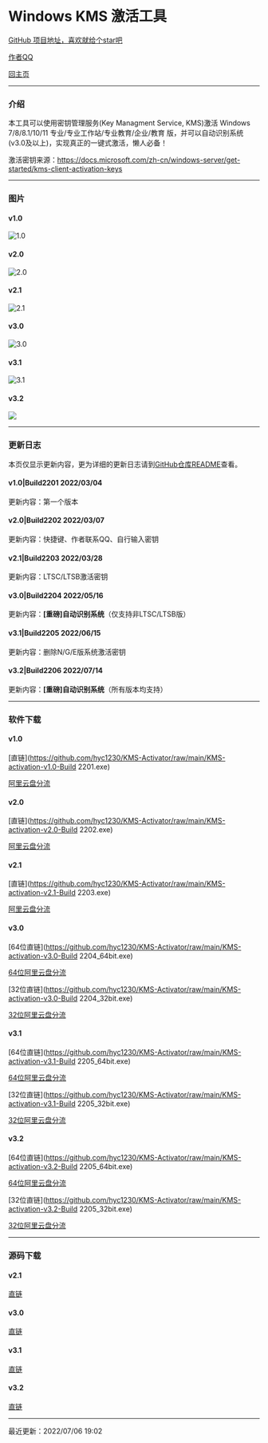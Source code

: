 # Windows KMS 激活工具

[GitHub 项目地址，喜欢就给个star吧](https://github.com/hyc1230/KMS-Activator)

[作者QQ](tencent://message?uin=191039275)

[回主页](https://hyc1230.github.io/)

---
### 介绍

本工具可以使用密钥管理服务(Key Managment Service, KMS)激活 Windows 7/8/8.1/10/11 专业/专业工作站/专业教育/企业/教育 版，并可以自动识别系统(v3.0及以上)，实现真正的一键式激活，懒人必备！

激活密钥来源：<https://docs.microsoft.com/zh-cn/windows-server/get-started/kms-client-activation-keys>

---
### 图片

#### v1.0

![1.0](https://user-images.githubusercontent.com/107044023/176808423-258029e1-ac5e-49b7-b97d-a3fe472d9c1c.png)

#### v2.0

![2.0](https://user-images.githubusercontent.com/107044023/176808681-e510c7bb-0bf9-441f-8012-0d1c8e5a26e9.png)

#### v2.1

![2.1](https://user-images.githubusercontent.com/107044023/176808846-fd1c2c11-ae50-47dc-803c-34156a6e9e86.png)

#### v3.0

![3.0](https://user-images.githubusercontent.com/107044023/176809141-45e1a9d6-e265-4a56-ab9a-51ea95b06189.png)

#### v3.1

![3.1](https://user-images.githubusercontent.com/107044023/176809273-303f86c1-06a9-445d-89a7-f062018fb714.png)

#### v3.2

![](https://user-images.githubusercontent.com/107044023/178847963-06143263-1a87-49a6-b455-913c17f7730a.png)

---

### 更新日志

本页仅显示更新内容，更为详细的更新日志请到[GitHub仓库README](https://github.com/hyc1230/KMS-Activator/blob/main/README.md#更新日志)查看。

#### v1.0|Build2201 2022/03/04

更新内容：第一个版本

#### v2.0|Build2202 2022/03/07

更新内容：快捷键、作者联系QQ、自行输入密钥

#### v2.1|Build2203 2022/03/28

更新内容：LTSC/LTSB激活密钥

#### v3.0|Build2204 2022/05/16

更新内容：**[重磅]自动识别系统**（仅支持非LTSC/LTSB版）

#### v3.1|Build2205 2022/06/15

更新内容：删除N/G/E版系统激活密钥

#### v3.2|Build2206 2022/07/14

更新内容：**[重磅]自动识别系统**（所有版本均支持）

---
### 软件下载

#### v1.0

[直链](https://github.com/hyc1230/KMS-Activator/raw/main/KMS-activation-v1.0-Build 2201.exe)

[阿里云盘分流](https://www.aliyundrive.com/s/a1SGev5D6Je)

#### v2.0

[直链](https://github.com/hyc1230/KMS-Activator/raw/main/KMS-activation-v2.0-Build 2202.exe)

[阿里云盘分流](https://www.aliyundrive.com/s/PVcnZZTTFjA)

#### v2.1

[直链](https://github.com/hyc1230/KMS-Activator/raw/main/KMS-activation-v2.1-Build 2203.exe)

[阿里云盘分流](https://www.aliyundrive.com/s/6EBMwqjAju9)

#### v3.0

[64位直链](https://github.com/hyc1230/KMS-Activator/raw/main/KMS-activation-v3.0-Build 2204_64bit.exe)

[64位阿里云盘分流](https://www.aliyundrive.com/s/sp9PabENHSs)

[32位直链](https://github.com/hyc1230/KMS-Activator/raw/main/KMS-activation-v3.0-Build 2204_32bit.exe)

[32位阿里云盘分流](https://www.aliyundrive.com/s/tu4EapruBxj)

#### v3.1

[64位直链](https://github.com/hyc1230/KMS-Activator/raw/main/KMS-activation-v3.1-Build 2205_64bit.exe)

[64位阿里云盘分流](https://www.aliyundrive.com/s/GC71oXujr8d)

[32位直链](https://github.com/hyc1230/KMS-Activator/raw/main/KMS-activation-v3.1-Build 2205_32bit.exe)

[32位阿里云盘分流](https://www.aliyundrive.com/s/oW6VqUXdbhG)

#### v3.2

[64位直链](https://github.com/hyc1230/KMS-Activator/raw/main/KMS-activation-v3.2-Build 2205_64bit.exe)

[64位阿里云盘分流](https://www.aliyundrive.com/s/WK2r3qh3UCu)

[32位直链](https://github.com/hyc1230/KMS-Activator/raw/main/KMS-activation-v3.2-Build 2205_32bit.exe)

[32位阿里云盘分流](https://www.aliyundrive.com/s/3SZkANp1eqt)

---
### 源码下载

#### v2.1

[直链](https://github.com/hyc1230/KMS-Activator/raw/main/KMS-Activator-Code-v2.1.zip)

#### v3.0

[直链](https://github.com/hyc1230/KMS-Activator/raw/main/KMS-Activator-Code-v3.0.zip)

#### v3.1

[直链](https://github.com/hyc1230/KMS-Activator/raw/main/KMS-Activator-Code-v3.1.zip)

#### v3.2

[直链](https://github.com/hyc1230/KMS-Activator/raw/main/KMS-Activator-Code-v3.2.zip)

---
最近更新：2022/07/06 19:02
